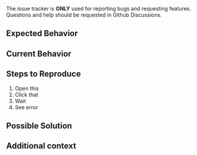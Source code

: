 The issue tracker is **ONLY** used for reporting bugs and requesting features. Questions and help should be requested in Github Discussions.

<!-- Provide a general summary of the issue in the Title above -->

## Expected Behavior
<!-- Tell us what should happen -->

## Current Behavior
<!-- Tell us what happens instead of the expected behavior -->

## Steps to Reproduce
<!-- Provide a link to a live example, or an unambiguous set of steps to -->
<!-- reproduce this bug. Include code to reproduce, if relevant -->
1. Open this
2. Click that
3. Wait
4. See error

## Possible Solution
<!-- Not obligatory, but suggest a fix/reason for the bug -->

## Additional context
<!-- Tell us about the OS/browser you use, error logs, and screenshots if possible -->
